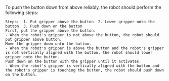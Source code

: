 To push the button down from above reliably, the robot should perform the following steps:

    Steps:  1. Put gripper above the button  2. Lower gripper onto the button  3. Push down on the button
    First, put the gripper above the button.
    - When the robot's gripper is not above the button, the robot should put gripper above button.
    Move the gripper down onto the button.
    - When the robot's gripper is above the button and the robot's gripper is not vertically aligned with the button, the robot should lower gripper onto the button.
    Push down on the button with the gripper until it activates.
    - When the robot's gripper is vertically aligned with the button and the robot's gripper is touching the button, the robot should push down on the button.